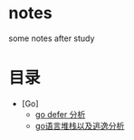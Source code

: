 # notes
some notes after study

# 目录

* [Go]
   * [go defer 分析](go/go%20defer.md)
   * [go语言堆栈以及逃逸分析](go/go语言堆栈以及逃逸分析.md)
